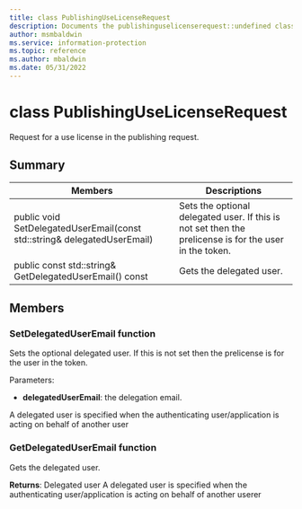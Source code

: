 ```yaml
---
title: class PublishingUseLicenseRequest 
description: Documents the publishinguselicenserequest::undefined class of the Microsoft Information Protection (MIP) SDK.
author: msmbaldwin
ms.service: information-protection
ms.topic: reference
ms.author: mbaldwin
ms.date: 05/31/2022
---
```


# class PublishingUseLicenseRequest 
Request for a use license in the publishing request.
  
## Summary
 Members                        | Descriptions                                
--------------------------------|---------------------------------------------
public void SetDelegatedUserEmail(const std::string& delegatedUserEmail)  |  Sets the optional delegated user. If this is not set then the prelicense is for the user in the token.
public const std::string& GetDelegatedUserEmail() const  |  Gets the delegated user.
  
## Members
  
### SetDelegatedUserEmail function
Sets the optional delegated user. If this is not set then the prelicense is for the user in the token.

Parameters:  
* **delegatedUserEmail**: the delegation email.


A delegated user is specified when the authenticating user/application is acting on behalf of another user
  
### GetDelegatedUserEmail function
Gets the delegated user.

  
**Returns**: Delegated user
A delegated user is specified when the authenticating user/application is acting on behalf of another userer